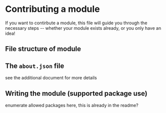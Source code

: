 # Contributing a module

If you want to contirbute a module, this file will guide you through the necessary steps --  whether your module exists already, or you only have an idea!

## File structure of module

## The `about.json` file
see the additional document for more details

## Writing the module (supported package use)
enumerate allowed packages here, this is already in the readme?